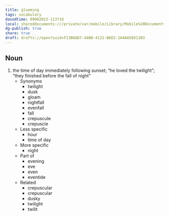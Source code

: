 ```yaml
---
title: gloaming
tags: vocabulary
davodtime: 09082022-113716
local: shareddocuments:///private/var/mobile/Library/Mobile%20Documents/iCloud~md~obsidian/Documents/OBSHIDDIAN/drafts/F13B6AD7-44B0-4122-B6D2-2A46A5E612B3.md
dg-publish: true
share: true
draft: drafts://open?uuid=F13B6AD7-44B0-4122-B6D2-2A46A5E612B3
---
```



## Noun

1. the time of day immediately following sunset; “he loved the twilight”; “they finished before the fall of night”
	- Synonyms
		- twilight
		- dusk
		- gloam
		- nightfall
		- evenfall
		- fall
		- crepuscule
		- crepuscle
	- Less specific
		- hour
		- time of day
	- More specific
		- night
	- Part of
		- evening
		- eve
		- even
		- eventide
	- Related
		- crepuscular
		- crepuscular
		- dusky
		- twilight
		- twilit

